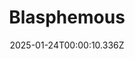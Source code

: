 ---
title: "Blasphemous"
id: 774361
date: 2025-01-24T00:00:10.336Z
link: games/steam/recent/blasphemous
image: http://media.steampowered.com/steamcommunity/public/images/apps/774361/4adaff16db14b2cf3bcfda2c523f0d4d68e15d6f.jpg
playtime_2weeks: 34
playtime_forever: 34
playtime_windows_forever: 0
playtime_mac_forever: 0
playtime_linux_forever: 34
playtime_deck_forever: 34
---